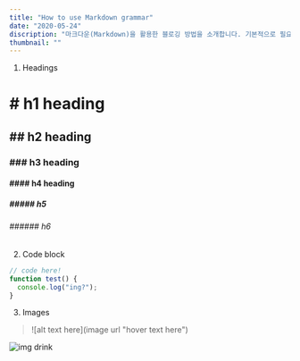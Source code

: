 ```yaml
---
title: "How to use Markdown grammar"
date: "2020-05-24"
discription: "마크다운(Markdown)을 활용한 블로깅 방법을 소개합니다. 기본적으로 필요한 문법을 정리해봅니다."
thumbnail: ""
---
```


1. Headings

# # h1 heading

## ## h2 heading

### ### h3 heading

#### #### h4 heading

##### ##### h5

###### ###### h6

2. Code block

```javascript
// code here!
function test() {
  console.log("ing?");
}
```

3. Images

> ![alt text here](image url "hover text here")

![img drink](/images/drink.jpg "drink")
